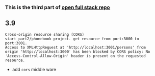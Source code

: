 ### This is the third part of [open full stack repo](https://github.com/qbosen/openfullstack2020)

## 3.9
```
Cross-origin resource sharing (CORS)
start part2/phonebook project. get resource from port:3000 to port:3001.
Access to XMLHttpRequest at 'http://localhost:3001/persons' from origin 'http://localhost:3000' has been blocked by CORS policy: No 'Access-Control-Allow-Origin' header is present on the requested resource.
```
* add `cors` middle ware